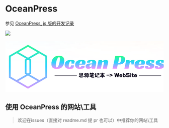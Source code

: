 # OceanPress

参见 [OceanPress_js 版的开发记录 ](https://ld246.com/article/1693989505448)

[![](https://data.jsdelivr.com/v1/package/gh/siyuan-note/oceanpress/badge?style=rounded)](https://www.jsdelivr.com/package/gh/siyuan-note/oceanpress)

![](./apps/frontend/public/ocean_press-log.png)

## 使用 OceanPress 的网站\工具

> 欢迎在issues（直接对 readme.md 提 pr 也可以）中推荐你的网站\工具